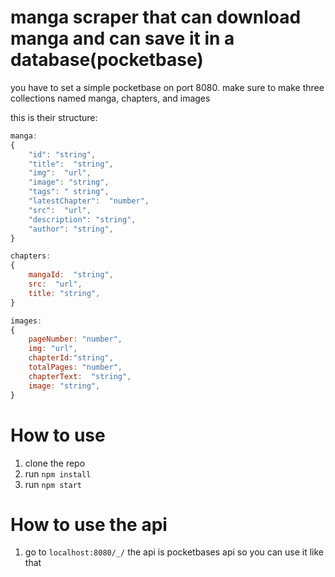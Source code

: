 # manga scraper that can download manga and can save it in a database(pocketbase)
you have to set a simple pocketbase on port 8080. make sure to make three collections named manga, chapters, and images

this is their structure:
```javascript
manga:
{
    "id": "string",
    "title":  "string",
    "img":  "url",
    "image": "string",
    "tags": " string",
    "latestChapter":  "number",
    "src":  "url",
    "description": "string",
    "author": "string",
}

chapters:
{
    mangaId:  "string",
    src:  "url",
    title: "string",
}

images:
{
    pageNumber: "number",
    img: "url",
    chapterId:"string",
    totalPages: "number",
    chapterText:  "string",
    image: "string",
}
```

# How to use
1. clone the repo
2. run `npm install`
3. run `npm start`

# How to use the api
1. go to `localhost:8080/_/` the api is pocketbases api so you can use it like that 
